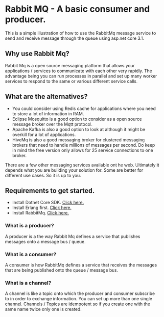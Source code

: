 # Rabbit MQ - A basic consumer and producer.

This is a simple illustration of how to use the RabbitMq message service to send and receive message through the queue using asp.net core 3.1.

## Why use Rabbit Mq?

Rabbit Mq is a open source messaging platform that allows your applications / services to communicate with each other very rapidly. The advantage being you can run processes in parallel and set up many worker services to respond to the same or various different service calls.

## What are the alternatives?

- You could consider using Redis cache for applications where you need to store a lot of information in RAM.
- Eclipse Mosquitto is a good option to consider as a open source message broker over the Mqtt protocol.
- Apache Kafka is also a good option to look at although it might be overkill for a lot of applications. 
- HiveMq is also a good messaging broker for clustered messaging brokers that need to handle millions of messages per second. Do keep in mind the free version only allows for 25 service connections to one broker.

There are a few other messaging services available ont he web. Ultimately it depends what you are building your solution for. Some are better for different use cases. So it is up to you.

## Requirements to get started.

- Install Dotnet Core SDK. <a href="https://dotnet.microsoft.com/download" target="_blank">Click here.</a>
- Install Erlang first. <a href="https://www.erlang.org/downloads" target="_blank">Click here.</a>
- Install RabbitMq. <a href="https://www.rabbitmq.com/download.html" target="_blank">Click here.</a>

### What is a producer?

A producer is a the way Rabbit Mq defines a service that publishes messages onto a message bus / queue.

### What is a consumer?

A consumer is how RabbitMq defines a service that receives the messages that are being published onto the queue / message bus.

### What is a channel?

A channel is like a topic onto which the producer and consumer subscribe to in order to exchange information. You can set up more than one single channel. Channels / Topics are idempotent so if you create one with the same name twice only one is created.



